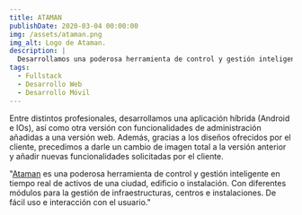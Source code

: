 ```yaml
---
title: ATAMAN
publishDate: 2020-03-04 00:00:00
img: /assets/ataman.png
img_alt: Logo de Ataman.
description: |
  Desarrollamos una poderosa herramienta de control y gestión inteligente en tiempo real de activos.
tags:
  - Fullstack
  - Desarrollo Web
  - Desarrollo Móvil
---
```


Entre distintos profesionales, desarrollamos una aplicación híbrida (Android e IOs), así como otra versión con funcionalidades de administración añadidas a una versión web. Además, gracias a los diseños ofrecidos por el cliente, precedimos a darle un cambio de imagen total a la versión anterior y añadir nuevas funcionalidades solicitadas por el cliente.

"<a href="https://ataman.io/">Ataman</a> es una poderosa herramienta de control y gestión inteligente en tiempo real de activos de una ciudad, edificio o instalación. Con diferentes módulos para la gestión de infraestructuras, centros e instalaciones. De fácil uso e interacción con el usuario."

